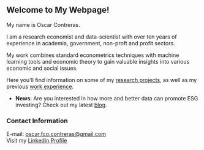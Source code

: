 ## Welcome to My Webpage!

My name is Oscar Contreras.

I am a research economist and data-scientist with over ten years of experience in academia, government, non-proft and profit sectors.

My work combines standard econometrics techniques with machine learning tools and economic theory to gain valuable insights into various economic and social issues.

Here you'll find information on some of my [research projects](./projects.html), as well as my previous [work experience](./about_me.html).

* **News**: Are you interested in how more and better data can promote ESG investing? Check out my latest [blog](https://www.milkenreview.org/articles/improving-the-esg-rating-landscape).


### Contact Information
E-mail: oscar.fco.contreras@gmail.com <br>
Visit my [Linkedin Profile](https://www.linkedin.com/in/oscarfcontreras)

